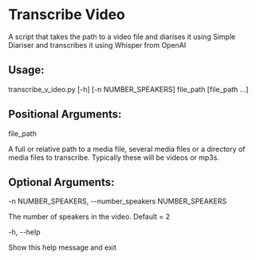 # Transcribe Video

A script that takes the path to a video file and diarises it using Simple Diariser and transcribes it using Whisper from OpenAI

## Usage:

transcribe_v_ideo.py [-h] [-n NUMBER_SPEAKERS] file_path [file_path ...]

## Positional Arguments:

file_path

A full or relative path to a media file, several media files or a directory of media files to transcribe. Typically these will be videos or mp3s.


## Optional Arguments:

-n NUMBER_SPEAKERS, --number_speakers NUMBER_SPEAKERS

The number of speakers in the video. Default = 2

-h, --help

Show this help message and exit
